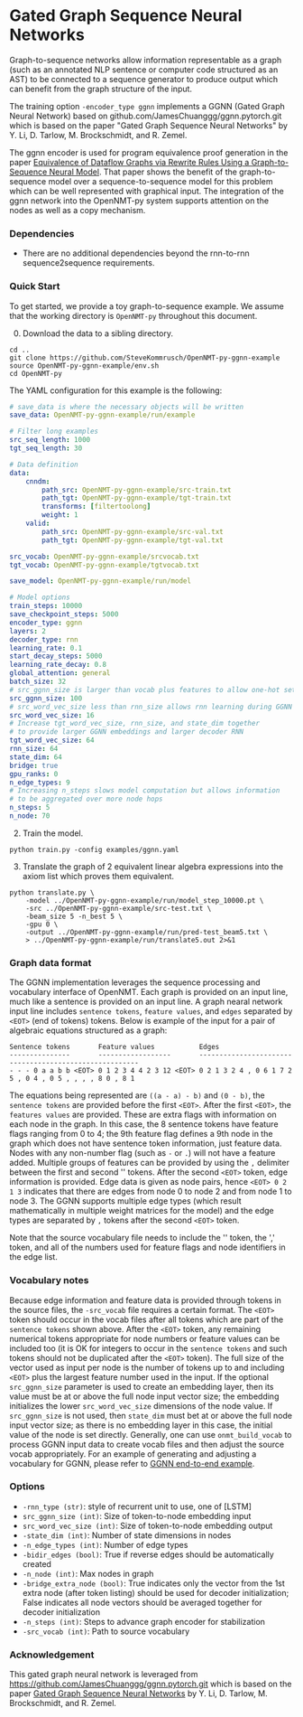 # Gated Graph Sequence Neural Networks

Graph-to-sequence networks allow information representable as a graph (such as an annotated NLP sentence or computer code structured as an AST) to be connected to a sequence generator to produce output which can benefit from the graph structure of the input.

The training option `-encoder_type ggnn` implements a GGNN (Gated Graph Neural Network) based on github.com/JamesChuanggg/ggnn.pytorch.git which is based on the paper "Gated Graph Sequence Neural Networks" by Y. Li, D. Tarlow, M. Brockschmidt, and R. Zemel.

The ggnn encoder is used for program equivalence proof generation in the paper [Equivalence of Dataflow Graphs via Rewrite Rules Using a Graph-to-Sequence Neural Model](https://arxiv.org/abs/2002.06799). That paper shows the benefit of the graph-to-sequence model over a sequence-to-sequence model for this problem which can be well represented with graphical input. The integration of the ggnn network into the OpenNMT-py system supports attention on the nodes as well as a copy mechanism.

### Dependencies

* There are no additional dependencies beyond the rnn-to-rnn sequence2sequence requirements.

### Quick Start

To get started, we provide a toy graph-to-sequence example. We assume that the working directory is `OpenNMT-py` throughout this document.

0) Download the data to a sibling directory.

```
cd ..
git clone https://github.com/SteveKommrusch/OpenNMT-py-ggnn-example
source OpenNMT-py-ggnn-example/env.sh
cd OpenNMT-py
```


The YAML configuration for this example is the following:

```yaml
# save_data is where the necessary objects will be written
save_data: OpenNMT-py-ggnn-example/run/example

# Filter long examples
src_seq_length: 1000
tgt_seq_length: 30

# Data definition
data:
    cnndm:
        path_src: OpenNMT-py-ggnn-example/src-train.txt
        path_tgt: OpenNMT-py-ggnn-example/tgt-train.txt
        transforms: [filtertoolong]
        weight: 1
    valid:
        path_src: OpenNMT-py-ggnn-example/src-val.txt
        path_tgt: OpenNMT-py-ggnn-example/tgt-val.txt

src_vocab: OpenNMT-py-ggnn-example/srcvocab.txt
tgt_vocab: OpenNMT-py-ggnn-example/tgtvocab.txt

save_model: OpenNMT-py-ggnn-example/run/model

# Model options
train_steps: 10000
save_checkpoint_steps: 5000
encoder_type: ggnn
layers: 2
decoder_type: rnn
learning_rate: 0.1
start_decay_steps: 5000
learning_rate_decay: 0.8
global_attention: general
batch_size: 32
# src_ggnn_size is larger than vocab plus features to allow one-hot settings
src_ggnn_size: 100
# src_word_vec_size less than rnn_size allows rnn learning during GGNN steps
src_word_vec_size: 16
# Increase tgt_word_vec_size, rnn_size, and state_dim together
# to provide larger GGNN embeddings and larger decoder RNN
tgt_word_vec_size: 64
rnn_size: 64
state_dim: 64
bridge: true
gpu_ranks: 0
n_edge_types: 9
# Increasing n_steps slows model computation but allows information
# to be aggregated over more node hops
n_steps: 5
n_node: 70
```

2) Train the model.

```
python train.py -config examples/ggnn.yaml
```

3) Translate the graph of 2 equivalent linear algebra expressions into the axiom list which proves them equivalent.

```
python translate.py \
    -model ../OpenNMT-py-ggnn-example/run/model_step_10000.pt \
    -src ../OpenNMT-py-ggnn-example/src-test.txt \
    -beam_size 5 -n_best 5 \
    -gpu 0 \
    -output ../OpenNMT-py-ggnn-example/run/pred-test_beam5.txt \
    > ../OpenNMT-py-ggnn-example/run/translate5.out 2>&1
```
### Graph data format

The GGNN implementation leverages the sequence processing and vocabulary
interface of OpenNMT. Each graph is provided on an input line, much like
a sentence is provided on an input line. A graph nearal network input line
includes `sentence tokens`, `feature values`, and `edges` separated by
`<EOT>` (end of tokens) tokens. Below is example of the input for a pair
of algebraic equations structured as a graph:

```
Sentence tokens       Feature values           Edges
---------------       ------------------       -------------------------------------------------------
- - - 0 a a b b <EOT> 0 1 2 3 4 4 2 3 12 <EOT> 0 2 1 3 2 4 , 0 6 1 7 2 5 , 0 4 , 0 5 , , , , 8 0 , 8 1
```

The equations being represented are `((a - a) - b)` and `(0 - b)`, the 
`sentence tokens` are provided before the first `<EOT>`. After
the first `<EOT>`, the `features values` are provided. These are extra
flags with information on each node in the graph. In this case, the 8
sentence tokens have feature flags ranging from 0 to 4; the 9th feature
flag defines a 9th node in the graph which does not have sentence token
information, just feature data. Nodes with any non-number flag (such as
`-` or `.`) will not have a feature added. Multiple groups of features
can be provided by using the `,` delimiter between the first and second
'<EOT>' tokens. After the second `<EOT>` token, edge information is provided.
Edge data is given as node pairs, hence `<EOT> 0 2 1 3` indicates that there
are edges from node 0 to node 2 and from node 1 to node 3. The GGNN supports
multiple edge types (which result mathematically in multiple weight matrices
for the model) and the edge types are separated by `,` tokens after the
second `<EOT>` token.

Note that the source vocabulary file needs to include the '<EOT>' token,
the ',' token, and all of the numbers used for feature flags and node
identifiers in the edge list.

### Vocabulary notes

Because edge information and feature data is provided through tokens in the source files, the `-src_vocab` file requires a certain format. The `<EOT>` token should occur in the vocab files after all tokens which are part of the `sentence tokens` shown above. After the `<EOT>` token, any remaining numerical tokens appropriate for node numbers or feature values can be included too (it is OK for integers to occur in the `sentence tokens` and such tokens should not be duplicated after the `<EOT>` token). The full size of the vector used as input per node is the number of tokens up to and including `<EOT>` plus the largest feature number used in the input. If the optional `src_ggnn_size` parameter is used to create an embedding layer, then its value must be at or above the full node input vector size; the embedding initializes the lower `src_word_vec_size` dimensions of the node value. If `src_ggnn_size` is not used, then `state_dim` must bet at or above the full node input vector size; as there is no embedding layer in this case, the initial value of the node is set directly.
Generally, one can use `onmt_build_vocab` to process GGNN input data to create vocab files and then adjust the source vocab appropriately. For an example of generating and adjusting a vocabulary for GGNN, please refer to [GGNN end-to-end example](https://github.com/SteveKommrusch/OpenNMT-py-ggnn-example#graph-input-processing-end-to-end-example).

### Options

* `-rnn_type (str)`: style of recurrent unit to use, one of [LSTM]
* `src_ggnn_size (int)`: Size of token-to-node embedding input
* `src_word_vec_size (int)`: Size of token-to-node embedding output
* `-state_dim (int)`: Number of state dimensions in nodes
* `-n_edge_types (int)`: Number of edge types
* `-bidir_edges (bool)`: True if reverse edges should be automatically created
* `-n_node (int)`: Max nodes in graph
* `-bridge_extra_node (bool)`: True indicates only the vector from the 1st extra node (after token listing) should be used for decoder initialization; False indicates all node vectors should be averaged together for decoder initialization
* `-n_steps (int)`: Steps to advance graph encoder for stabilization
* `-src_vocab (int)`: Path to source vocabulary

### Acknowledgement

This gated graph neural network is leveraged from https://github.com/JamesChuanggg/ggnn.pytorch.git which is based on the paper [Gated Graph Sequence Neural Networks](https://arxiv.org/abs/1511.05493) by Y. Li, D. Tarlow, M. Brockschmidt, and R. Zemel.
